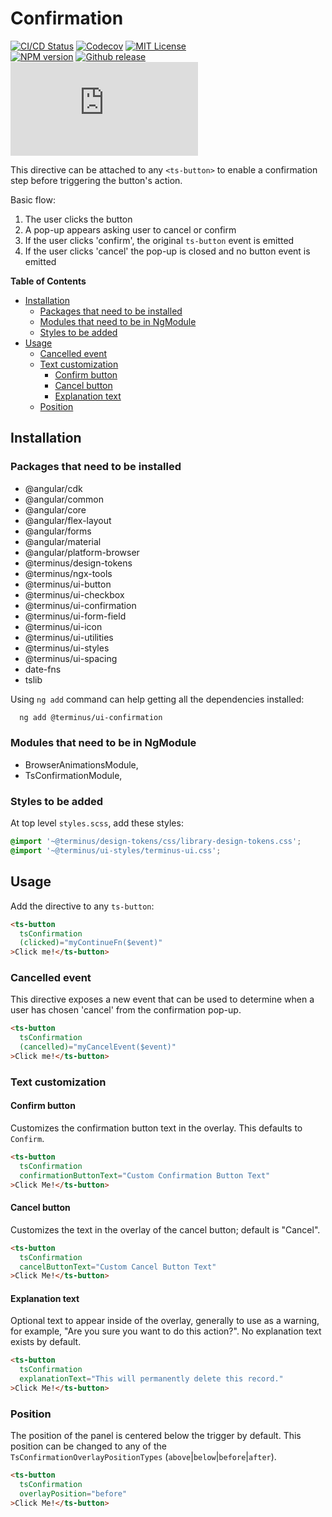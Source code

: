 <h1>Confirmation</h1>

[![CI/CD Status][github-action-badge]][github-action-link] [![Codecov][codecov-badge]][codecov-project] [![MIT License][license-image]][license-url]  
[![NPM version][npm-version-image]][npm-package] [![Github release][gh-release-badge]][gh-releases] [![Library size][file-size-badge]][raw-distribution-js]

This directive can be attached to any `<ts-button>` to enable a confirmation step before triggering
the button's action.

Basic flow:

1. The user clicks the button
1. A pop-up appears asking user to cancel or confirm
3. If the user clicks 'confirm', the original `ts-button` event is emitted
4. If the user clicks 'cancel' the pop-up is closed and no button event is emitted

<!-- START doctoc generated TOC please keep comment here to allow auto update -->
<!-- DON'T EDIT THIS SECTION, INSTEAD RE-RUN doctoc TO UPDATE -->
**Table of Contents**

- [Installation](#installation)
  - [Packages that need to be installed](#packages-that-need-to-be-installed)
  - [Modules that need to be in NgModule](#modules-that-need-to-be-in-ngmodule)
  - [Styles to be added](#styles-to-be-added)
- [Usage](#usage)
  - [Cancelled event](#cancelled-event)
  - [Text customization](#text-customization)
    - [Confirm button](#confirm-button)
    - [Cancel button](#cancel-button)
    - [Explanation text](#explanation-text)
  - [Position](#position)

<!-- END doctoc generated TOC please keep comment here to allow auto update -->

## Installation

### Packages that need to be installed

  *  @angular/cdk
  *  @angular/common
  *  @angular/core
  *  @angular/flex-layout
  *  @angular/forms
  *  @angular/material
  *  @angular/platform-browser
  *  @terminus/design-tokens
  *  @terminus/ngx-tools
  *  @terminus/ui-button
  *  @terminus/ui-checkbox
  *  @terminus/ui-confirmation
  *  @terminus/ui-form-field
  *  @terminus/ui-icon
  *  @terminus/ui-utilities
  *  @terminus/ui-styles
  *  @terminus/ui-spacing
  *  date-fns
  *  tslib
  
  Using `ng add` command can help getting all the dependencies installed:
  ```bash
    ng add @terminus/ui-confirmation
  ```
  
### Modules that need to be in NgModule

  * BrowserAnimationsModule,
  * TsConfirmationModule,

### Styles to be added

 At top level `styles.scss`, add these styles:

```css
@import '~@terminus/design-tokens/css/library-design-tokens.css';
@import '~@terminus/ui-styles/terminus-ui.css';
```

## Usage

Add the directive to any `ts-button`:

```html
<ts-button
  tsConfirmation
  (clicked)="myContinueFn($event)"
>Click me!</ts-button>
```


### Cancelled event

This directive exposes a new event that can be used to determine when a user has chosen 'cancel'
from the confirmation pop-up.

```html
<ts-button
  tsConfirmation
  (cancelled)="myCancelEvent($event)"
>Click me!</ts-button>
```

### Text customization

#### Confirm button

Customizes the confirmation button text in the overlay. This defaults to `Confirm`.

```html
<ts-button
  tsConfirmation
  confirmationButtonText="Custom Confirmation Button Text"
>Click Me!</ts-button>
```


#### Cancel button

Customizes the text in the overlay of the cancel button; default is "Cancel".

```html
<ts-button
  tsConfirmation
  cancelButtonText="Custom Cancel Button Text"
>Click Me!</ts-button>
```


#### Explanation text

Optional text to appear inside of the overlay, generally to use as a warning, for example, "Are you sure you want to do
this action?". No explanation text exists by default.

```html
<ts-button
  tsConfirmation
  explanationText="This will permanently delete this record."
>Click Me!</ts-button>
```

### Position

The position of the panel is centered below the trigger by default. This position can be changed to any of the  
`TsConfirmationOverlayPositionTypes` (`above`|`below`|`before`|`after`).

```html
<ts-button
  tsConfirmation
  overlayPosition="before"
>Click Me!</ts-button>
```


<!-- Links -->
[license-url]:         https://github.com/GetTerminus/terminus-oss/blob/release/LICENSE
[license-image]:       http://img.shields.io/badge/license-MIT-blue.svg
[codecov-project]:     https://codecov.io/gh/GetTerminus/terminus-oss
[codecov-badge]:       https://codecov.io/gh/GetTerminus/terminus-oss/branch/release/graph/badge.svg
[npm-version-image]:   http://img.shields.io/npm/v/@terminus/ui-confirmation.svg
[npm-package]:         https://www.npmjs.com/package/@terminus/ui-confirmation
[gh-release-badge]:    https://img.shields.io/github/release/GetTerminus/terminus-oss.svg
[gh-releases]:         https://github.com/GetTerminus/terminus-ui/releases/
[github-action-badge]: https://github.com/GetTerminus/terminus-oss/workflows/Release%20CI/badge.svg
[github-action-link]:  https://github.com/GetTerminus/terminus-oss/actions?query=workflow%3A%22CI+Release%22
[file-size-badge]:     http://img.badgesize.io/https://unpkg.com/@terminus/ui-confirmation/bundles/terminus-ui-confirmation.umd.min.js?compression=gzip
[raw-distribution-js]: https://unpkg.com/@terminus/ui-confirmation/bundles/terminus-ui-confirmation.umd.js

